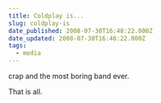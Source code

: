 ```yaml
---
title: Coldplay is...
slug: coldplay-is
date_published: 2008-07-30T16:48:22.000Z
date_updated: 2008-07-30T16:48:22.000Z
tags:
  - media
---
```


crap and the most boring band ever.

That is all.
